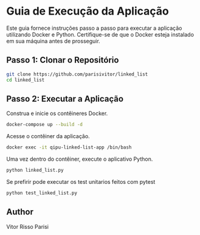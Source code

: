 # Guia de Execução da Aplicação

Este guia fornece instruções passo a passo para executar a aplicação utilizando Docker e Python. Certifique-se de que o Docker esteja instalado em sua máquina antes de prosseguir.

## Passo 1: Clonar o Repositório

```bash
git clone https://github.com/parisivitor/linked_list
cd linked_list
```

## Passo 2: Executar a Aplicação
Construa e inicie os contêineres Docker.
```bash
docker-compose up --build -d
```
Acesse o contêiner da aplicação.
```bash
docker exec -it qipu-linked-list-app /bin/bash
```
Uma vez dentro do contêiner, execute o aplicativo Python.
```bash
python linked_list.py
```

Se prefirir pode executar os test unitarios feitos com pytest
```bash
python test_linked_list.py
```

## Author
Vitor Risso Parisi
